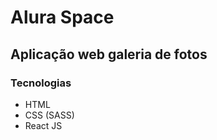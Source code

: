 <h1>Alura Space</h1>

<h2>Aplicação web galeria de fotos</h2>

<h3>Tecnologias</h3>

<ul>
<li>HTML</li>
<li>CSS (SASS)</li>
<li>React JS</li>
</ul>
